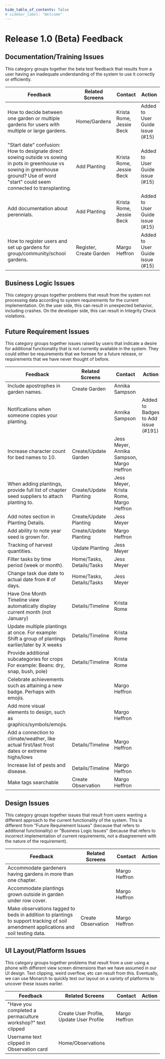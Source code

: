 ```yaml
---
hide_table_of_contents: false
# sidebar_label: "Welcome"
---
```


# Release 1.0 (Beta) Feedback

## Documentation/Training Issues
This category groups together the beta test feedback that results from a user having an inadequate understanding of the system to use it correctly or efficiently.

| Feedback                                                                                                                                                                                   | Related Screens         | Contact                  | Action                          |
|--------------------------------------------------------------------------------------------------------------------------------------------------------------------------------------------|-------------------------|--------------------------|---------------------------------|
| How to decide between one garden or multiple gardens for users with multiple or large gardens.                                                                                             | Home/Gardens            | Krista Rome, Jessie Beck | Added to User Guide issue (#15) |
| "Start date" confusion: How to designate direct sowing outside vs sowing in pots in greenhouse vs sowing in greenhouse ground?  Use of word "start" could seem connected to transplanting. | Add Planting            | Krista Rome, Jessie Beck | Added to User Guide issue (#15) |
| Add documentation about perennials.                                                                                                                                                        | Add Planting            | Krista Rome, Jessie Beck | Added to User Guide issue (#15) |
| How to register users and set up gardens for group/community/school gardens.                                                                                                               | Register, Create Garden | Margo Heffron            | Added to User Guide issue (#15) |

## Business Logic Issues
This category groups together problems that result from the system not processing data according to system requirements for the current implementation.  On the user side, this can result in unexpected behavior, including crashes.  On the developer side, this can result in Integrity Check violations.

## Future Requirement Issues
This category groups together issues raised by users that indicate a desire for additional functionality that is not currently available in the system. They could either be requirements that we foresee for a future release, or requirements that we have never thought of before.


| Feedback                                                                                             | Related Screens           | Contact                                   | Action                              |
|------------------------------------------------------------------------------------------------------|---------------------------|-------------------------------------------|-------------------------------------|
| Include apostrophes in garden names.                                                                 | Create Garden             | Annika Sampson                            |                                     |
| Notifications when someone copies your planting.                                                     |                           | Annika Sampson                            | Added to Badges to Add issue (#191) |
| Increase character count for bed names to 10.                                                        | Create/Update Garden      | Jess Meyer, Annika Sampson, Margo Heffron |                                     |
| When adding plantings, provide full list of chapter seed suppliers to attach planting to.            | Create/Update Planting    | Jess Meyer, Krista Rome, Margo Heffron    |                                     |
| Add notes section in Planting Details.                                                               | Create/Update Planting    | Jess Meyer                                |                                     |
| Add ability to note year seed is grown for.                                                          | Create/Update Planting    | Margo Heffron                             |                                     |
| Tracking of harvest quantities.                                                                      | Update Planting           | Jess Meyer                                |                                     |
| Filter tasks by time period (week or month).                                                         | Home/Tasks, Details/Tasks | Jess Meyer                                |                                     |
| Change task due date to actual date from # of days.                                                  | Home/Tasks, Details/Tasks | Jess Meyer                                |                                     |
| Have One Month Timeline view automatically display current month (not January)                       | Details/Timeline          | Krista Rome                               |                                     |
| Update multiple plantings at once.  For example: Shift a group of plantings earlier/later by X weeks | Details/Timeline          | Krista Rome                               |                                     |
| Provide additional subcategories for crops For example: Beans: dry, snap, bush, pole)                | Details/Timeline          | Krista Rome                               |                                     |
| Celebrate achievements such as attaining a new badge. Perhaps with emojis.                           |                           | Margo Heffron                             |                                     |
| Add more visual elements to design, such as graphics/symbols/emojis.                                 |                           | Margo Heffron                             |                                     |
| Add a connection to climate/weather, like actual first/last frost dates or extreme highs/lows        | Details/Timeline          | Margo Heffron                             |                                     |
| Increase list of pests and disease.                                                                  | Details/Timeline          | Margo Heffron                             |                                     |
| Make tags searchable                                                                                 | Create Observation        | Margo Heffron                             |                                     |


## Design Issues
This category groups together issues that result from users wanting a different approach to the current functionality of the system. This is different from "Future Requirement Issues" (because that refers to additional functionality) or "Business Logic Issues" (because that refers to incorrect implementation of current requirements, not a disagreement with the nature of the requirement).

| Feedback                                                                                                                            | Related Screens    | Contact       | Action |
|-------------------------------------------------------------------------------------------------------------------------------------|--------------------|---------------|--------|
| Accommodate gardeners having gardens in more than one chapter.                                                                      |                    | Margo Heffron |        |
| Accommodate plantings grown outside in garden under row cover.                                                                      |                    | Margo Heffron |        |
| Make observations tagged to beds in addition to plantings to support tracking of soil amendment applications and soil testing data. | Create Observation | Margo Heffron |        |

## UI Layout/Platform Issues
This category groups together problems that result from a user using a phone with different view screen dimensions than we have assumed in our UI design. Text clipping, weird overflow, etc can result from this. Eventually, we can use Monarch to quickly test our layout on a variety of platforms to uncover these issues earlier.

| Feedback                                                   | Related Screens                          | Contact       | Action |
|------------------------------------------------------------|------------------------------------------|---------------|--------|
| "Have you completed a permaculture workshop?" text clipped | Create User Profile, Update User Profile | Margo Heffron |        |
| Username text clipped in Observation card                  | Home/Observations                        |               |        |
